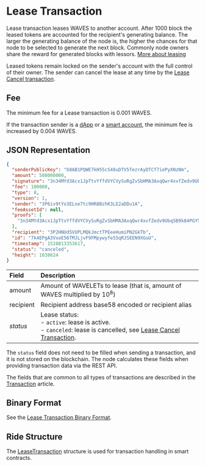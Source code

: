 # Lease Transaction

Lease transaction leases WAVES to another account. After 1000 block the leased tokens are accounted for the recipient's generating balance. The larger the generating balance of the node is, the higher the chances for that node to be selected to generate the next block. Commonly node owners share the reward for generated blocks with lessors. [More about leasing](/en/blockchain/leasing)

Leased tokens remain locked on the sender's account with the full control of their owner. The sender can cancel the lease at any time by the [Lease Cancel transaction](/en/blockchain/transaction-type/lease-cancel-transaction).

## Fee

The minimum fee for a Lease transaction is 0.001 WAVES.

If the transaction sender is a [dApp](/en/blockchain/account/dapp) or a [smart account](/en/blockchain/account/smart-account), the minimum fee is increased by 0.004 WAVES.

## JSON Representation

```json
{
  "senderPublicKey": "b8AB1PQWE7kH55cS48uDTV5fezrAyDTCf7iePyXNzNm",
  "amount": 500000000,
  "signature": "3n34MYd3Acx1JpTtvYffdVYCVySuRgZvSbHMA3AxqQwr4xvfZedv9UbqSB9k84PGY5C8RSwGRjDnMGcYwQu2x7B5",
  "fee": 100000,
  "type": 8,
  "version": 1,
  "sender": "3P6iv9tYo3ELne7tc9HR8BzhK3LE2aDDu1A",
  "feeAssetId": null,
  "proofs": [
    "3n34MYd3Acx1JpTtvYffdVYCVySuRgZvSbHMA3AxqQwr4xvfZedv9UbqSB9k84PGY5C8RSwGRjDnMGcYwQu2x7B5"
  ],
  "recipient": "3P2HNUd5VUPLMQkJmctTPEeeHumiPN2GkTb",
  "id": "7k4EPgA3VxoE56TMJLjvF9FMpywyfeS5qRJSEEN9XGuU",
  "timestamp": 1528813353617,
  "status": "canceled",
  "height": 1038624
}
```

| Field | Description |
| :--- | :--- |
| amount | Amount of WAVELETs to lease (that is, amount of WAVES multiplied by 10<sup>8</sup>) |
| recipient | Recipient address base58 encoded or recipient alias |
| *status* | Lease status: <br>- `active`: lease is active.<br>- `canceled`: lease is cancelled, see [Lease Cancel Transaction](/en/blockchain/transaction-type/lease-cancel-transaction). |

The `status` field does not need to be filled when sending a transaction, and it is not stored on the blockchain. The node calculates these fields when providing transaction data via the REST API.

The fields that are common to all types of transactions are described in the [Transaction](/en/blockchain/transaction/#json-representation) article.

## Binary Format

See the [Lease Transaction Binary Format](/en/blockchain/binary-format/transaction-binary-format/lease-transaction-binary-format).

## Ride Structure

The [LeaseTransaction](/en/ride/structures/transaction-structures/lease-transaction) structure is used for transaction handling in smart contracts.
